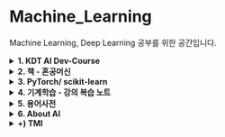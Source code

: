 # Machine_Learning 

Machine Learning, Deep Learning 공부를 위한 공간입니다.
<details>
  <summary><b>1. KDT AI Dev-Course </b></summary>

</details>
<details>
  <summary><b>2. 책 - 혼공머신 </b></summary>
  
  ![image](https://user-images.githubusercontent.com/59414764/115765205-70c72300-a3e1-11eb-96d1-5a93638f41da.png)
  
  정말 기초 개념 혼자서 공부하기 좋은 책!  
  학교 수업을 복습하기엔 딱이었다.  
   [folder Link](https://github.com/xcellentbird/Deep_Learning/tree/main/%ED%98%BC%EA%B3%B5%EB%A8%B8%EC%8B%A0)  
   [저자 블로그](https://tensorflow.blog/hg-mldl/)
</details>
<details>
  <summary><b>3. PyTorch/ scikit-learn </b></summary>
  
  - API, 함수 모음집
    <details>
      <summary><b>Pytorch</b></summary>
      - require_grad parameter를 True로 설정하면 자동으로 변화도(미분)를 계산(update)한다는 것이다. 반대로 False로 설정하면 update하지 않는다는 것. 주로 test과정에서는 weight가 update할 필요 없으므로 False로 설정. backward()에 의해 계산(미분)이 시작된다.
      - optimizer.zero_grad()는, 최적화기에 grad기울기가 쌓여 엉뚱한 방향으로 최적화 되는 것을 막아준다. model도 학습을 위해서 써주기도 한다.
      - nn.Sequential()과 forward(): 두가지 모두 모델을 설계를 위한 프레임이다. forward는 선언했었던 모델의 각 층을 실행 순서대로 정렬해주는 역할을 한다. Sequential은 초기에 선언과 동시에 정렬하면서 넣어야한다.
    </details>
    <details>
      <summary><b>Tensorflow</b></summary>
    </details>
    <details>
      <summary><b>Keras</b></summary>
    </details>
    <details>
      <summary><b>scikit-learn</b></summary>
  
    - sklearn.model_selection.train_test_split(*arrays, test_size, train_size, random_state, shuffle) = return list, length=2*len(arrays)    
    - sklearn.neighbors.KNeighborsClassifier(n_neighbors=5, weights={‘uniform’, ‘distance’}, algorithm={‘auto’, ‘ball_tree’, ‘kd_tree’, ‘brute’}, leaf_size=30(set when algorithm=ball_tree, kd_tree), p=1:manhattan_distance|2:euclidean_distance)    
    - - kn.fit(), kn.get_params(), kn.predict, kn.predict_proba  
    </details>
</details>
<details>
  <summary><b>4. 기계학습 - 강의 복습 노트 </b></summary>
</details>
<details>
  <summary><b>5. 용어사전 </b></summary>
  
  - 표준점수: 훈련 세트의 스테일을 바꾸는 대표적인 방법. 특성의 평균을 빼고 표준편차로 나누는 원리. (잊지 않고 훈련 세트의 평균, 표준편차로 테스트 세트의 표준점수를 내야한다). 
  
  - semi-supervised learning(준지도학습): 지도학습에서 레이블링 작업에 대한 시간과 비용을 줄이고자 나온 방법. 일부만을 레이블링하고(AI에 힌트와 예시를 던져주고), 나머지 데이터는 unsupervised learning(혼자서 깨우치도록)하도록 만든다. [관련 논문 리뷰](https://blog.est.ai/2020/11/ssl/)  
  
  - 온라인 학습에서는 새로운 데이터를 mini-batch 작은 묶음으로 묶어, 시스템을 점진적으로 훈련시킵니다. 반면 오프라인 학습(=out-of-core learning)은 데이터를 모두 한꺼번에 훈련시켜야하므로, 시간과 자원이 많이 필요합니다. Batch Learning이라고도 합니다.
  
  - 머신러닝 시스템에서의 일반화(Generalization)란? 훈련 데이터에서 본 적 없는, 새로운 데이터에서 좋은 예측을 만드는 것 (핸즈온 ML)  

  - 사례 기반 학습(instance-based learning): 시스템이 훈련 샘플을 기억함으로써 학습하는 방법. 유사도 측정을 사용해 새로운 데이터와 학습한 데이터를 비교하는 방식으로 일반화한다.  

  - 샘플링 잡음(sampling noise): 데이터 샘플이 작아, 데이터가 대표성을 띄지 못 하는 것.
  - 샘플링 편향(sampling bias): 편향된 데이터 샘플이 너무 커서 데이터가 대표성을 띄지 못하는 것

  - 특성 공학(feature engineering): 훈련에 가장 유용한 특성을 선택하고(feature selection), 특성을 결합하여 더 유용한 특성을 만들어(feature extraction), 훈련에 좋은 특성을 만들어내는 것

  - 규제(regularzation): 모델을 단순하게 하고 과대적합의 위험을 감소시키기 위해, 모델에 제약을 가하는 것. 자유도를 줄이는 것. ex) 선형 모델(Wx + b)에서 b를 고정시키거나, 범위를 정한다.

  - 교차 검증(cross-validation): 학습할 데이터에서 여러 개의 검증 데이터셋으로 나누고, 검증 세트마다 나머지 데이터에서 훈련한 모델을 해당 검증 세트에서 평가하도록 하는 것. 단점으로, 검증 세트가 많아 훈련 시간이 길다.  
  
  - Data Augumentation: 기존의 데이터를 이용하여 새로운 데이터를 만드는 것. 이미지를 예로 들자면, 이미지를 뒤집거나, 명암을 바꿀 수 있다. 이를 통해 사물의 좌우 바뀐 모습도 인식할 수 있게 되고, 명암에도 robust하게 된다.
  - model ensemble(모델 앙상블): 서로 다른 모델들을 함께 사용하여 기존보다 성능을 더 올리는 방법 Bagging과 Boosting이 있다.
  - ensemble _ bagging:
  - ensemble _ boosting:
  - ensemble _ hard voting: 여러 모델을 사용하여, 가장 많은 모델이 추론한 label을 선택하는 앙상블 기법
  - ensemble _ soft voting: 여러 모델이 레이블 추론 확률들을 각각 레이블 별로 평균을 내어 가장 높은 레이블을 선택하는 
  - data imbalance(데이터 불균형): 여러 방면으로 데이터가 불균형할 수 있다. 이미지 크기가 다를 수 있고, 각 학습 데이터의 라벨 이미지가 서로 다 다를 수 있다.
  - parameter tuning: 모델의 여러 파라미터를 계속 고쳐나가면서 성능을 향상시키는 것.
  - data normalization(데이터 정규화): 데이터 feature의 스케일(중요도)을 동일하게(또는 의도적으로 상이하게) 바꾸는 것. 보통 feature값에 평균값을 빼고, 분산값으로 나눈다.
  - batch normalization(배치 정규화): 학습률을 너무 높게 잡음으로서 기울기가 소실되거나 발산하는 증상을 예방하는 안정화 방법. 학습 중의 각 계층의 입력값들을 정규화(은닉층의 활성 함수를 정규화)한다. dropout과 같은 일반화 효과를 부수적으로 얻을 수 있다. [참고 영상](https://www.youtube.com/watch?v=nUUqwaxLnWs)
  - RMSE(평균 제곱근 오차): 회귀 문제의 성능 지표. 예측값(가설)에 정답값을 빼어 오차를 구하고, 오차를 제곱(절댓값)하여 평균을 낸다. 그 후에 제곱근 값을 취한다.
  - receptive field(수용 영역): filter(kernel)가 적용되는 실질적인 필터 크기의 공간을 뜻한다.
  - spatial information: 공간 정보. 이미지 상에서 픽셀끼리의 공간적 연결 관계 정보를 뜻한다. 참고로 이미지를 1열로 나열하면 사라지게 된다.
  - tranpose-convolution: 크게 padding(?)된 map을 convolution을 통해, 원래의 map보다 더 큰 map을 얻는 것.
  - Deconvolution: convolution연산을 거꾸로 수행하는 것. 역산
  - FLOPs(FLoating point OPerations): 딥러닝에서 계산량(덧셈, 곱셈 등 연산량)을 뜻한다. 모델의 크기와 효율성을 가늠할 수 있다.
  - MAC(Multiply-ACcumulate): FLOPs와 같은 딥러닝에서의 계산량을 뜻한다. 일반적으로 1 MAC = 2 FLOPs가 된다.
  - backpropagation(역전파): 예측값과 실제값의 오차를 이용하여 가중치를 개선하는 과정
  - activation function(활성화 함수)의 종류: Sigmoid(0 or 1, Deep하게 사용하면 기울기가 사라지는 단점), tanh(-1 or 1, Sigmoid보다는 덜하지만 여전히 Gradient Vanishing 존재), ReLU(0 or input, 기울기가 0또는 1이므로 Gradient Vanishing발생 X, exp지수함수가 없어 tanh,sigmoid보다 연산량 6배 빠르다. 하지만 다음 layer가 있을 경우 출력값이 모두 0이 되는 현상이 있다), Leaky ReLU(0.1x or x, alpha를 보통 0.1로 설정. ReLU의 한계점 보완), Maxout, ELU(a(e^x-1) or x, exponential linear unit. alpha2도 설정 가능하다. 지수함수가 있어 속도가 빠르지 않은편), PReLU(parametric rectified linear unit. ax or x, Leaky LeLU와 비슷하지만 alpha가 학습 가능한 parameter이다)
  - end to end learning(종단간 학습): 입력부터 출력까지 파이프라인 네트워크 없이 한번에 학습하는 방법
  - Transfer Learning과 Fine Tuning: 보통 전이학습이라함은 CNN layer와 이전에 학습된 가중치(weight)를 그대로 가져와, Classifer(분류기, fc)만을 학습시키는 것(Fine Tuning)을 뜻한다.
  - K-Fold Cross Validation: training dataset을 K개로 나누고, 한 파트씩 번갈아가며 validation dataset으로 지정한다. validation dataset에 대한 error을 반영할 수 있고, 전체 데이터셋을 학습시킬 수 있다는 장점이 있다. 하지만, 그만큼 학습 시간이 늘어난다.
  - outlier: 잘못 평가된 값으로, 결과적으로 잘못된 분석 겨로가를 초래할 수 있는 값들을 의미한다. [참고](https://ourcstory.tistory.com/142) 독립된 모델 앙상블 기법을 통해 해결할 수 있을 것으로 보인다.
  - attention feature: 데이터에서 원하고자 하는 feature에 가중치를 두는 것. ex) Image 데이터에서 image의 가로 세로 크기를 추가 feature로 삼는다
  - depth wise separable convolution: 채널을 한번에 3차원 kernel로 컨볼루션을 시행하지 않고, 채널을 나누어 2차원 kernel로 각각 컨볼루션 후 다시 곂쳐놓는다. 그리고 [1, 1, depth]크기의 컨볼루션을 한번 더 수행하여 한 개의 채널 결과값(2차원)을 얻어낸다. 이러한 과정을 수행하는 이유는 연산량을 줄이기 위해서다.
  - pointwise convolution: 1x1xChannel_size 크기의 filter를 이용하여 컨볼루션을 수행한다. 즉, 다채널 영상을 더 적은 채널의 영상으로 embedding하는 것으로 해석할 수 있다. 채널 수를 줄임으로서 연산량을 줄여 속도를 높일 수 있지만, 중요 정보가 손실 될 수 있다는 단점을 가지고 있다. = Channel Reduction이라고도 한다.
  - grouped convolution: 여러 개의 채널을 한꺼번에 컨볼루션 수행하지 않고, 채널을 그룹으로 나누어 따로 컨볼루션을 수행 후 다시 합치는 방법이다. 기존의 CNN과 낮은 연산량을 요구하고, 각 그룹에서 채널끼리 상호 관계가 맺어져 학습이 될 수 있다는 특징이 있다. 그리고 병렬 처리에 유리하다는 장점 또한 가지고 있다.
  - deformable convolution: 단순하게 filter의 weight를 학습하는 것이 아니라 kernel의 모양(kernel offset: sampling grid의 스케일 종횡비, 회전 방식 등)도 함께 학습하는 것이다. 즉 object의 크기에 대해서 유연하게 학습이 가능하다.
  - 1x1 convolution: Channel 수를 조절할 수 있게 되고, 이를 이용하여 계산량을 줄일 수 있다. 또한 그에 따라 모델을 깊게 쌓을 수 있게 되므로, 더 많은 ReLU Activation을 사용할 수 있게 되어 비선형성을 늘릴 수도 있다.Xception, Googlenet, Moblienet 등 1x1 conv 방법을 채택하였다.
  - SiLU(== Swish, Sigmoid Linear Unit): Sigmoid(x)에 입력값x를 곱한 형태이다. (-)방향으로 갈 수록 0에 수렴하고, 복잡성을 가지고 있어, BatchNormalization과 같이 층을 깊게 쌓을 수 있게 해준다.
</details>
<details>
  <summary><b>6. About AI </b></summary>
  
  [실리콘밸리의 ML옵스 가이드 리뷰](https://github.com/xcellentbird/Deep_Learning/blob/main/%EC%8B%A4%EB%A6%AC%EC%BD%98%EB%B0%B8%EB%A6%AC%EC%9D%98%20ML%EC%98%B5%EC%8A%A4%20%EA%B0%80%EC%9D%B4%EB%93%9C.md)  
  
  ML의 평가
  - 분류 모델 측면 - 정확도(Accuracy) = 예측 결과가 실제와 동일한 데이터 건수 / 전체 예측 데이터 건수.  
  ![image](https://user-images.githubusercontent.com/59414764/115999361-5467f800-a626-11eb-94b3-4fd9cdf463e8.png)

  
</details>
<details>
  <summary><b>+) TMI </b></summary>
  
  - 경량화, 추론 속도 한계가 있을 때는, Tensorrt나 Onnx로 변환시켜 최적화 시킬 수 있다. 하지만 호환되지 않는 몇 함수가 있으므로 확인 후 사용해야한다.
  - Tensorrt: NVDIA GPU를 이용한 모델 최적화 엔진 인터페이스 - https://developer.nvidia.com/tensorrt
  - Onnx: Tensorflow, PyTorch에서 만든 모델들을 export하고, 서로 각 프레임워크 환경 또는 모바일 환경에서 import하여 호환 사용을 가능하게 한다. - https://github.com/onnx/onnx
  
  - PID제어 기법과 딥러닝은 어느 정도 연관성이 있지 않을까? 주로 PID Gain값을 ML을 이용하여 잡아주는 식으로 사용된다.
  
  ![image](https://user-images.githubusercontent.com/59414764/115998955-c4757e80-a624-11eb-8ebc-bfce97b0dc0d.png)  

  ![image](https://user-images.githubusercontent.com/59414764/115998960-cb03f600-a624-11eb-9ac8-6d375ec79584.png)  

  ![PID_Compensation_Animated](https://user-images.githubusercontent.com/59414764/115999012-fd155800-a624-11eb-86b1-1cc614916506.gif)

  - Batch_Size가 학습에 어떤 영향을 미치는지? 배치 사이즈가 커질수록, 조금 더 명확한 최적화 기울기를 얻을 수 있다. 하지만 평평한 경우 안장점(saddle point)에 빠질 위험이 있다. 반대로 배치 사이즈가 작은 경우, 부정확한 기울기를 사용한다는 단점이 있지만, 적은 계산 비용이 들어가므로 한번의 업데이트 동안 여러번 업데이트가 가능하다. 기울기 낮은 공간에서 안장점을 쉽게 빠져나갈 수 있다. 이렇게 장단점이 있지만, 주로 효율성을 위해 배치 사이즈를 메모리 가능한 크게 사용한다. 결과가 크게 다르지 않고, 크게 할 경우, 업데이트 계산 비용을 절약할 수 있기 때문이다.
</details>
